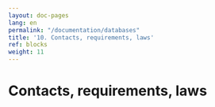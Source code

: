 ```yaml
---
layout: doc-pages
lang: en
permalink: "/documentation/databases"
title: '10. Contacts, requirements, laws'
ref: blocks
weight: 11
---
```


# Contacts, requirements, laws
